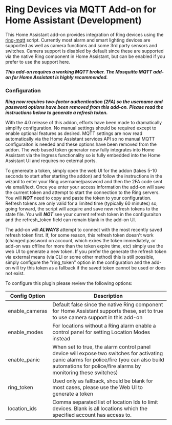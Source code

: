 # Ring Devices via MQTT Add-on for Home Assistant (Development)
This Home Assistant add-on provides integration of Ring devices using the [ring-mqtt](https://github.com/tsightler/ring-mqtt) script.  Currently most alarm and smart lighting devices are supported as well as camera functions and some 3rd party sensors and switches.  Camera support is disabled by default since these are supported via the native Ring component in Home Assistant, but can be enabled if you prefer to use the support here.

***This add-on requires a working MQTT broker.  The Mosquitto MQTT add-on for Home Assistant is highly recommended.***

### Configuration
***Ring now requires two-factor authentication (2FA) so the username and password options have been removed from this add-on.***
***Please read the instructions below to generate a refresh token.***

With the 4.0 release of this addon, efforts have been made to dramatically simplify configuration.  No manual settings should be required except to enable optional features as desired.  MQTT settings are now read automatically via the Home Assistant services API so no manual MQTT configuraiton is needed and these options have been removed from the addon.  The web based token generator now fully integrates into Home Assistant via the Ingress functionality so is fully embedded into the Home Assistant UI and requires no external ports.

To genereate a token, simply open the web UI for the addon (takes 5-10 seconds to start after starting the addon) and follow the instructions in the wizard to enter your Ring username/password and then the 2FA code sent via email/text.  Once you enter your access information the add-on will save the current token and attempt to start the connection to the Ring servers.  You will ***NOT*** need to copy and paste the token to your configuration.  Refresh tokens are only valid for a limited time (typically 60 minutes) so, going forward, the script will acquire and save new refresh tokens to the state file.  You will ***NOT*** see your current refresh token in the configuraiton and the refresh_token field can remain blank in the add-on UI.

The add-on will ***ALWAYS*** attempt to connect with the most recently saved refresh token first.  If, for some reason, this refresh token doesn't work (changed password on account, which exires the token immediately, or add-on was offline for more than the token expire time, etc) simply use the web UI to generate a new token.  If you prefer the generate the refresh token via external means (via CLI or some other method) this is still possible, simply configure the "ring_token" option in the configuration and the add-on will try this token as a fallback if the saved token cannot be used or does not exist.

To configure this plugin please review the following options:

| Config Option | Description |
| --- | --- |
| enable_cameras | Default false since the native Ring component for Home Assistant supports these, set to true to use camera support in this add-on |
| enable_modes | For locations without a Ring alarm enable a control panel for setting Location Modes instead |
| enable_panic | When set to true, the alarm control panel device will expose two switches for activating panic alarms for police/fire (you can also build automations for police/fire alarms by monitoring these switches)  |
| ring_token | Used only as fallback, should be blank for most cases, please use the Web UI to generate a token |
| location_ids | Comma separated list of location Ids to limit devices.  Blank is all locations which the specified account has access to. |
